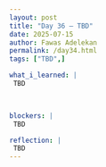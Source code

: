 ```yaml
---
layout: post
title: "Day 36 – TBD"
date: 2025-07-15
author: Fawas Adelekan
permalink: /day34.html
tags: ["TBD",]

what_i_learned: |
 TBD

 

blockers: |
 TBD

reflection: |
 TBD
---
```

